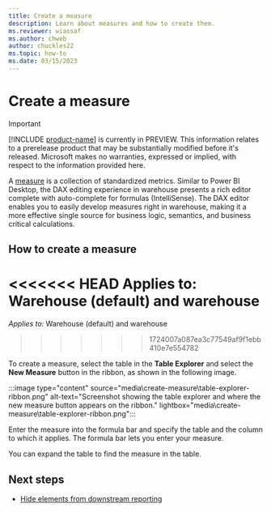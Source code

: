 ```yaml
---
title: Create a measure
description: Learn about measures and how to create them.
ms.reviewer: wiassaf
ms.author: chweb
author: chuckles22
ms.topic: how-to
ms.date: 03/15/2023
---
```


# Create a measure

> [!IMPORTANT]
> [!INCLUDE [product-name](../includes/product-name.md)] is currently in PREVIEW. This information relates to a prerelease product that may be substantially modified before it's released. Microsoft makes no warranties, expressed or implied, with respect to the information provided here.

A [measure](/power-bi/transform-model/desktop-measures) is a collection of standardized metrics. Similar to Power BI Desktop, the DAX editing experience in warehouse presents a rich editor complete with auto-complete for formulas (IntelliSense). The DAX editor enables you to easily develop measures right in warehouse, making it a more effective single source for business logic, semantics, and business critical calculations.

## How to create a measure

<<<<<<< HEAD
**Applies to**: Warehouse (default) and warehouse
=======
*Applies to:* Warehouse (default) and warehouse
>>>>>>> 1724007a087ea3c77549af9f1ebb410e7e554782

To create a measure, select the table in the **Table Explorer** and select the **New Measure** button in the ribbon, as shown in the following image.

:::image type="content" source="media\create-measure\table-explorer-ribbon.png" alt-text="Screenshot showing the table explorer and where the new measure button appears on the ribbon." lightbox="media\create-measure\table-explorer-ribbon.png":::

Enter the measure into the formula bar and specify the table and the column to which it applies. The formula bar lets you enter your measure.

You can expand the table to find the measure in the table.

## Next steps

- [Hide elements from downstream reporting](hide-elements-downstream-reporting.md)
